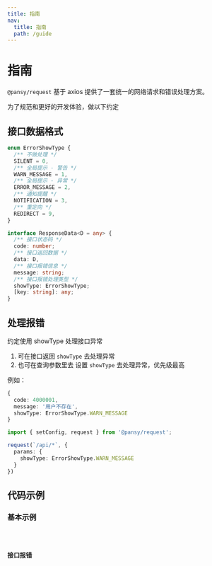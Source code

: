 ```yaml
---
title: 指南
nav:
  title: 指南
  path: /guide
---
```


# 指南

`@pansy/request` 基于 axios 提供了一套统一的网络请求和错误处理方案。

为了规范和更好的开发体验，做以下约定

## 接口数据格式

```ts
enum ErrorShowType {
  /** 不做处理 */
  SILENT = 0,
  /** 全局提示 - 警告 */
  WARN_MESSAGE = 1,
  /** 全局提示 - 异常 */
  ERROR_MESSAGE = 2,
  /** 通知提醒 */
  NOTIFICATION = 3,
  /** 重定向 */
  REDIRECT = 9,
}

interface ResponseData<D = any> {
  /** 接口状态码 */
  code: number;
  /** 接口返回数据 */
  data: D,
  /** 接口报错信息 */
  message: string;
  /** 接口报错处理类型 */
  showType: ErrorShowType;
  [key: string]: any;
}
```

## 处理报错

约定使用 showType 处理接口异常

1. 可在接口返回 `showType` 去处理异常
2. 也可在查询参数里去 设置 `showType` 去处理异常，优先级最高

例如：

```ts
{
  code: 4000001,
  message: '用户不存在',
  showType: ErrorShowType.WARN_MESSAGE
}
```

```ts
import { setConfig, request } from '@pansy/request';

request(`/api/*`, {
  params: {
    showType: ErrorShowType.WARN_MESSAGE
  }
})
```

## 代码示例

### 基本示例

<code src="./demo/demo01.tsx" />

### 接口报错

<code src="./demo/demo02.tsx" />
